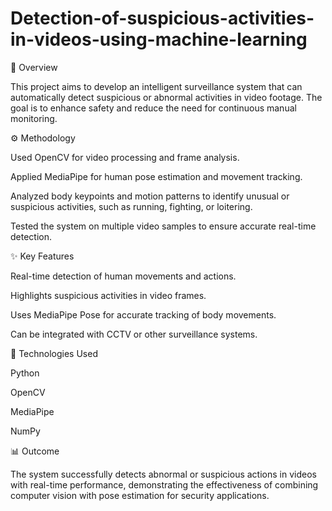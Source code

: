 # Detection-of-suspicious-activities-in-videos-using-machine-learning
📘 Overview

This project aims to develop an intelligent surveillance system that can automatically detect suspicious or abnormal activities in video footage. The goal is to enhance safety and reduce the need for continuous manual monitoring.

⚙️ Methodology

Used OpenCV for video processing and frame analysis.

Applied MediaPipe for human pose estimation and movement tracking.

Analyzed body keypoints and motion patterns to identify unusual or suspicious activities, such as running, fighting, or loitering.

Tested the system on multiple video samples to ensure accurate real-time detection.

✨ Key Features

Real-time detection of human movements and actions.

Highlights suspicious activities in video frames.

Uses MediaPipe Pose for accurate tracking of body movements.

Can be integrated with CCTV or other surveillance systems.

🧰 Technologies Used

Python

OpenCV

MediaPipe

NumPy

📊 Outcome

The system successfully detects abnormal or suspicious actions in videos with real-time performance, demonstrating the effectiveness of combining computer vision with pose estimation for security applications.
